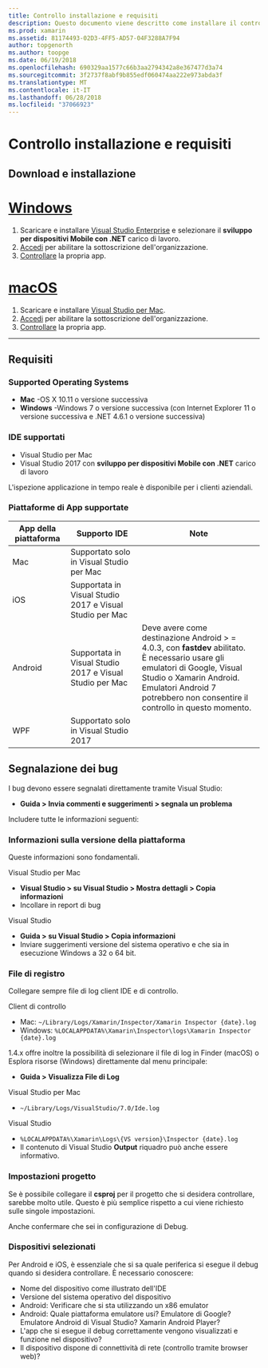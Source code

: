 ```yaml
---
title: Controllo installazione e requisiti
description: Questo documento viene descritto come installare il controllo di Xamarin e ne illustra il sistema operativo supportato, IDE e piattaforme di app.
ms.prod: xamarin
ms.assetid: 81174493-02D3-4FF5-AD57-04F3288A7F94
author: topgenorth
ms.author: toopge
ms.date: 06/19/2018
ms.openlocfilehash: 690329aa1577c66b3aa2794342a8e367477d3a74
ms.sourcegitcommit: 3f2737f8abf9b855edf060474aa222e973abda3f
ms.translationtype: MT
ms.contentlocale: it-IT
ms.lasthandoff: 06/28/2018
ms.locfileid: "37066923"
---
```

# <a name="inspector-installation-and-requirements"></a>Controllo installazione e requisiti

## <a name="download-and-installation"></a>Download e installazione

# <a name="windowstabwindows"></a>[Windows](#tab/windows)

1. Scaricare e installare [Visual Studio Enterprise](https://visualstudio.microsoft.com/vs/) e selezionare il **sviluppo per dispositivi Mobile con .NET** carico di lavoro.
1. [Accedi](https://docs.microsoft.com/visualstudio/ide/signing-in-to-visual-studio) per abilitare la sottoscrizione dell'organizzazione.
1. [Controllare](~/tools/inspector/inspect.md) la propria app.

# <a name="macostabmacos"></a>[macOS](#tab/macos)

1. Scaricare e installare [Visual Studio per Mac](https://visualstudio.microsoft.com/vs/mac/).
1. [Accedi](https://docs.microsoft.com/visualstudio/mac/activation) per abilitare la sottoscrizione dell'organizzazione.
1. [Controllare](~/tools/inspector/inspect.md) la propria app.

-----

## <a name="requirements"></a>Requisiti

### <a name="supported-operating-systems"></a>Supported Operating Systems

- **Mac** -OS X 10.11 o versione successiva
- **Windows** -Windows 7 o versione successiva (con Internet Explorer 11 o versione successiva e .NET 4.6.1 o versione successiva)

### <a name="supported-ides"></a>IDE supportati

- Visual Studio per Mac
- Visual Studio 2017 con **sviluppo per dispositivi Mobile con .NET** carico di lavoro

L'ispezione applicazione in tempo reale è disponibile per i clienti aziendali.

<a name="supported-platforms" />

### <a name="supported-app-platforms"></a>Piattaforme di App supportate

|App della piattaforma|Supporto IDE|Note|
|--- |--- |--- |
|Mac|Supportato solo in Visual Studio per Mac|
|iOS|Supportata in Visual Studio 2017 e Visual Studio per Mac| |
|Android|Supportata in Visual Studio 2017 e Visual Studio per Mac|Deve avere come destinazione Android > = 4.0.3, con **fastdev** abilitato.<br />È necessario usare gli emulatori di Google, Visual Studio o Xamarin Android. Emulatori Android 7 potrebbero non consentire il controllo in questo momento.|
|WPF|Supportato solo in Visual Studio 2017|

<a name="reporting-bugs" />

## <a name="reporting-bugs"></a>Segnalazione dei bug

I bug devono essere segnalati direttamente tramite Visual Studio:

- **Guida > Invia commenti e suggerimenti > segnala un problema**

Includere tutte le informazioni seguenti:

### <a name="platform-version-information"></a>Informazioni sulla versione della piattaforma

Queste informazioni sono fondamentali.

Visual Studio per Mac

- **Visual Studio > su Visual Studio > Mostra dettagli > Copia informazioni**
- Incollare in report di bug

Visual Studio

- **Guida > su Visual Studio > Copia informazioni**
- Inviare suggerimenti versione del sistema operativo e che sia in esecuzione Windows a 32 o 64 bit.

### <a name="log-files"></a>File di registro

Collegare sempre file di log client IDE e di controllo.

Client di controllo

- Mac: `~/Library/Logs/Xamarin/Inspector/Xamarin Inspector {date}.log`
- Windows: `%LOCALAPPDATA%\Xamarin\Inspector\logs\Xamarin Inspector {date}.log`

1.4.x offre inoltre la possibilità di selezionare il file di log in Finder (macOS) o Esplora risorse (Windows) direttamente dal menu principale:

- **Guida > Visualizza File di Log**

Visual Studio per Mac

- `~/Library/Logs/VisualStudio/7.0/Ide.log`

Visual Studio

- `%LOCALAPPDATA%\Xamarin\Logs\{VS version}\Inspector {date}.log`
- Il contenuto di Visual Studio **Output** riquadro può anche essere informativo.

### <a name="project-settings"></a>Impostazioni progetto

Se è possibile collegare il **csproj** per il progetto che si desidera controllare, sarebbe molto utile. Questo è più semplice rispetto a cui viene richiesto sulle singole impostazioni.

Anche confermare che sei in configurazione di Debug.

### <a name="selected-devices"></a>Dispositivi selezionati

Per Android e iOS, è essenziale che si sa quale periferica si esegue il debug quando si desidera controllare. È necessario conoscere:

- Nome del dispositivo come illustrato dell'IDE
- Versione del sistema operativo del dispositivo
- Android: Verificare che si sta utilizzando un x86 emulator
- Android: Quale piattaforma emulatore usi? Emulatore di Google? Emulatore Android di Visual Studio? Xamarin Android Player?
- L'app che si esegue il debug correttamente vengono visualizzati e funzione nel dispositivo?
- Il dispositivo dispone di connettività di rete (controllo tramite browser web)?

[client-bugs]: https://github.com/Microsoft/workbooks/issues/new
